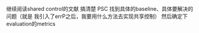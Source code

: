 继续阅读shared control的文献 搞清楚 PSC 找到具体的baseline、具体要解决的问题（就是 我引入了errP之后，我要用什么方法去实现共享控制） 然后确定下evaluation的metrics